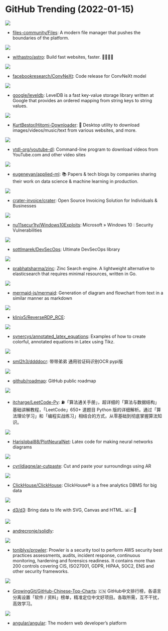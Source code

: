 # GitHub Trending (2022-01-15)

![](https://img.shields.io/badge/C%23-New%20502-green?style=flat-square&logo=appveyor)
- [files-community/Files](https://github.com/files-community/Files): A modern file manager that pushes the boundaries of the platform.

![](https://img.shields.io/badge/TypeScript-New%20224-green?style=flat-square&logo=appveyor)
- [withastro/astro](https://github.com/withastro/astro): Build fast websites, faster. 🚀🧑‍🚀✨

![](https://img.shields.io/badge/Python-New%20168-green?style=flat-square&logo=appveyor)
- [facebookresearch/ConvNeXt](https://github.com/facebookresearch/ConvNeXt): Code release for ConvNeXt model

![](https://img.shields.io/badge/C%2B%2B-New%20107-green?style=flat-square&logo=appveyor)
- [google/leveldb](https://github.com/google/leveldb): LevelDB is a fast key-value storage library written at Google that provides an ordered mapping from string keys to string values.

![](https://img.shields.io/badge/Python-New%20280-green?style=flat-square&logo=appveyor)
- [KurtBestor/Hitomi-Downloader](https://github.com/KurtBestor/Hitomi-Downloader): 🍰 Desktop utility to download images/videos/music/text from various websites, and more.

![](https://img.shields.io/badge/Python-New%2066-green?style=flat-square&logo=appveyor)
- [ytdl-org/youtube-dl](https://github.com/ytdl-org/youtube-dl): Command-line program to download videos from YouTube.com and other video sites

![](https://img.shields.io/badge/none-New%20198-green?style=flat-square&logo=appveyor)
- [eugeneyan/applied-ml](https://github.com/eugeneyan/applied-ml): 📚 Papers & tech blogs by companies sharing their work on data science & machine learning in production.

![](https://img.shields.io/badge/PHP-New%2093-green?style=flat-square&logo=appveyor)
- [crater-invoice/crater](https://github.com/crater-invoice/crater): Open Source Invoicing Solution for Individuals & Businesses

![](https://img.shields.io/badge/HTML-New%2025-green?style=flat-square&logo=appveyor)
- [nu11secur1ty/Windows10Exploits](https://github.com/nu11secur1ty/Windows10Exploits): Microsoft » Windows 10 : Security Vulnerabilities

![](https://img.shields.io/badge/none-New%20213-green?style=flat-square&logo=appveyor)
- [sottlmarek/DevSecOps](https://github.com/sottlmarek/DevSecOps): Ultimate DevSecOps library

![](https://img.shields.io/badge/Go-New%20163-green?style=flat-square&logo=appveyor)
- [prabhatsharma/zinc](https://github.com/prabhatsharma/zinc): Zinc Search engine. A lightweight alternative to elasticsearch that requires minimal resources, written in Go.

![](https://img.shields.io/badge/JavaScript-New%2053-green?style=flat-square&logo=appveyor)
- [mermaid-js/mermaid](https://github.com/mermaid-js/mermaid): Generation of diagram and flowchart from text in a similar manner as markdown

![](https://img.shields.io/badge/C%2B%2B-New%2011-green?style=flat-square&logo=appveyor)
- [klinix5/ReverseRDP_RCE](https://github.com/klinix5/ReverseRDP_RCE): 

![](https://img.shields.io/badge/TeX-New%20298-green?style=flat-square&logo=appveyor)
- [synercys/annotated_latex_equations](https://github.com/synercys/annotated_latex_equations): Examples of how to create colorful, annotated equations in Latex using Tikz.

![](https://img.shields.io/badge/Python-New%2031-green?style=flat-square&logo=appveyor)
- [sml2h3/ddddocr](https://github.com/sml2h3/ddddocr): 带带弟弟 通用验证码识别OCR pypi版

![](https://img.shields.io/badge/none-New%2077-green?style=flat-square&logo=appveyor)
- [github/roadmap](https://github.com/github/roadmap): GitHub public roadmap

![](https://img.shields.io/badge/Python-New%2080-green?style=flat-square&logo=appveyor)
- [itcharge/LeetCode-Py](https://github.com/itcharge/LeetCode-Py): ⛽️「算法通关手册」，超详细的「算法与数据结构」基础讲解教程，「LeetCode」650+ 道题目 Python 版的详细解析。通过「算法理论学习」和「编程实战练习」相结合的方式，从零基础到彻底掌握算法知识。

![](https://img.shields.io/badge/TeX-New%20142-green?style=flat-square&logo=appveyor)
- [HarisIqbal88/PlotNeuralNet](https://github.com/HarisIqbal88/PlotNeuralNet): Latex code for making neural networks diagrams

![](https://img.shields.io/badge/TypeScript-New%20118-green?style=flat-square&logo=appveyor)
- [cyrildiagne/ar-cutpaste](https://github.com/cyrildiagne/ar-cutpaste): Cut and paste your surroundings using AR

![](https://img.shields.io/badge/C%2B%2B-New%2060-green?style=flat-square&logo=appveyor)
- [ClickHouse/ClickHouse](https://github.com/ClickHouse/ClickHouse): ClickHouse® is a free analytics DBMS for big data

![](https://img.shields.io/badge/JavaScript-New%2027-green?style=flat-square&logo=appveyor)
- [d3/d3](https://github.com/d3/d3): Bring data to life with SVG, Canvas and HTML. 📊📈🎉

![](https://img.shields.io/badge/Solidity-New%2039-green?style=flat-square&logo=appveyor)
- [andrecronje/solidly](https://github.com/andrecronje/solidly): 

![](https://img.shields.io/badge/Shell-New%2031-green?style=flat-square&logo=appveyor)
- [toniblyx/prowler](https://github.com/toniblyx/prowler): Prowler is a security tool to perform AWS security best practices assessments, audits, incident response, continuous monitoring, hardening and forensics readiness. It contains more than 200 controls covering CIS, ISO27001, GDPR, HIPAA, SOC2, ENS and other security frameworks.

![](https://img.shields.io/badge/Java-New%2038-green?style=flat-square&logo=appveyor)
- [GrowingGit/GitHub-Chinese-Top-Charts](https://github.com/GrowingGit/GitHub-Chinese-Top-Charts): 🇨🇳 GitHub中文排行榜，各语言分离设置「软件 / 资料」榜单，精准定位中文好项目。各取所需，互不干扰，高效学习。

![](https://img.shields.io/badge/TypeScript-New%2064-green?style=flat-square&logo=appveyor)
- [angular/angular](https://github.com/angular/angular): The modern web developer’s platform

